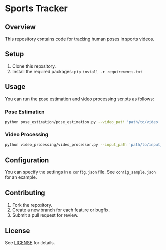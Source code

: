 
# Sports Tracker

## Overview
This repository contains code for tracking human poses in sports videos.

## Setup
1. Clone this repository.
2. Install the required packages: `pip install -r requirements.txt`

## Usage
You can run the pose estimation and video processing scripts as follows:

### Pose Estimation
```bash
python pose_estimation/pose_estimation.py --video_path 'path/to/video' --model_path 'path/to/model'
```

### Video Processing
```bash
python video_processing/video_processor.py --input_path 'path/to/input_video' --output_path 'path/to/output_video'
```

## Configuration
You can specify the settings in a `config.json` file. See `config_sample.json` for an example.

## Contributing
1. Fork the repository.
2. Create a new branch for each feature or bugfix.
3. Submit a pull request for review.

## License
See [LICENSE](LICENSE) for details.

